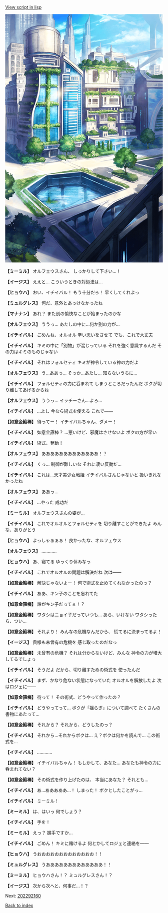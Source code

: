 [View script in lisp](../scripts/202292150.txt)

![in_city.png](../images/backgrounds/in_city.png)

**【ミーミル】**
オルフェウスさん、
しっかりして下さい…！

**【イージス】**
ええと…
こういうときの対処法は…

**【ヒョウハ】**
おい、イチイバル！
もう十分だろ！
早くしてくれよっ

**【ミュルグレス】**
何だ、意外とあっけなかったね

**【マナナン】**
あれ？
また別の愉快なことが始まったのかな

**【オルフェウス】**
ううっ…
あたしの中に…何か別の力が…

**【イチイバル】**
ごめんね、オルオル
辛い思いをさせて
でも、これで大丈夫

**【イチイバル】**
キミの中に「別物」が混じっている
それを強く意識するんだ
その力はキミのものじゃない

**【イチイバル】**
それはフォルセティ
キミが神令している神の力だよ

**【オルフェウス】**
う…ああっ…
そっか…あたし…
知らないうちに…

**【イチイバル】**
フォルセティの力に呑まれて
しまうところだったんだ
ボクが切り離してあげるからね

**【オルフェウス】**
ううっ…
イッチーさん…よろ…

**【イチイバル】**
…よし
今なら術式を使える
これで――

**【如意金箍棒】**
待ってー！
イチイバルちゃん、ダメー！

**【イチイバル】**
如意金箍棒？
…悪いけど、邪魔はさせないよ
ボクの方が早い

**【イチイバル】**
術式、発動！

**【オルフェウス】**
あああああああああああああ！？

**【イチイバル】**
くっ…
制御が難しいな
それに凄い反動だ…

**【イチイバル】**
これは…天才美少女戦姫
イチイバルさんじゃないと
扱いきれなかったね

**【オルフェウス】**
ああっ…

**【イチイバル】**
…やった
成功だ

**【ミーミル】**
オルフェウスさんの姿が…

**【イチイバル】**
これでオルオルとフォルセティを
切り離すことができたよ
みんな、ありがとう

**【ヒョウハ】**
よっしゃぁぁぁ！
良かったな、オルフェウス

**【オルフェウス】**
…………

**【ヒョウハ】**
あ、寝てる
ゆっくり休みなっ

**【イチイバル】**
これでオルオルの問題は解決だね
次は――

**【如意金箍棒】**
解決じゃないよー！
何で術式を止めてくれなかったのっ？

**【イチイバル】**
ああ、キン子のことを忘れてた

**【如意金箍棒】**
誰がキン子だってぇ！？

**【如意金箍棒】**
ワタシはニョイ子だっていつも…
あら、いけない
ワタシったら、つい…

**【如意金箍棒】**
それより！
みんなの危機なんだから、
慌てるに決まってるよ！

**【イージス】**
貴様も未曾有の危機を
感じ取ったのだなっ

**【如意金箍棒】**
未曾有の危機？
それは分からないけど、みんな
神令の力が増大してるでしょっ

**【イチイバル】**
そうだよ
だから、切り離すための術式を
使ったんだ

**【イチイバル】**
まず、かなり危ない状態になっていた
オルオルを解放したよ
次はロジェに――

**【如意金箍棒】**
待って！
その術式、どうやって作ったの？

**【イチイバル】**
どうやってって…
ボクが「揺らぎ」について調べて
たくさんの書物にあたって…

**【如意金箍棒】**
それから？
それから、どうしたのっ？

**【イチイバル】**
それから…それからボクは…
え？ボクは何かを読んで…
この術式を…

**【イチイバル】**
…………

**【如意金箍棒】**
イチイバルちゃん！
もしかして、あなた…
あなたも神令の力に呑まれてない？

**【如意金箍棒】**
その術式を作り上げたのは、
本当にあなた？
それとも…

**【イチイバル】**
あ…あああああ…！
しまった！
ボクとしたことがっ…

**【イチイバル】**
ミーミル！

**【ミーミル】**
は、はいっ
何でしょう？

**【イチイバル】**
手を！

**【ミーミル】**
えっ？
握手ですか…

**【イチイバル】**
ごめん！
キミに賭けるよ
何とかしてロジェと連絡を――

**【ヒョウハ】**
うおおおおおおおおおおおおお！！

**【ミュルグレス】**
うあああああああああああああ！！

**【ミーミル】**
ヒョウハさん！？
ミュルグレスさん！？

**【イージス】**
次から次へと、何事だ…！？


Next: [202292160](202292160.md)

[Back to index](index.md)
